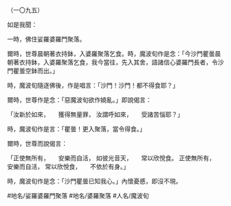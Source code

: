 （一〇九五）

如是我聞：

一時，佛住娑羅婆羅門聚落。

爾時，世尊晨朝著衣持鉢，入婆羅聚落乞食。時，魔波旬作是念：「今沙門瞿曇晨朝著衣持鉢，入婆羅聚落乞食，我今當往，先入其舍，語諸信心婆羅門長者，令沙門瞿曇空鉢而出。」

時，魔波旬隨逐佛後，作是唱言：「沙門！沙門！都不得食耶？」

爾時，世尊作是念：「惡魔波旬欲作嬈亂。」即說偈言：

「汝新於如來，　　獲得無量罪，
汝謂呼如來，　　受諸苦惱耶？」

時，魔波旬作是言：「瞿曇！更入聚落，當令得食。」

爾時，世尊而說偈言：

「正使無所有，　　安樂而自活，
如彼光音天，　　常以欣悅食。
正使無所有，　　安樂而自活，
常以欣悅食，　　不依於有身。」

時，魔波旬作是念：「沙門瞿曇已知我心。」內懷憂慼，即沒不現。

#地名/娑羅婆羅門聚落
#地名/婆羅聚落
#人名/魔波旬
